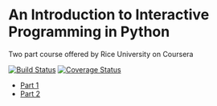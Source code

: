 # An Introduction to Interactive Programming in Python

Two part course offered by Rice University on Coursera

[![Build Status](https://travis-ci.org/jonfreedman/interactivepython.svg?branch=master)](https://travis-ci.org/jonfreedman/interactivepython)
[![Coverage Status](https://coveralls.io/repos/jonfreedman/interactivepython/badge.svg?branch=master)](https://coveralls.io/r/jonfreedman/interactivepython)

* [Part 1](https://www.coursera.org/course/interactivepython1)
* [Part 2](https://www.coursera.org/course/interactivepython2)